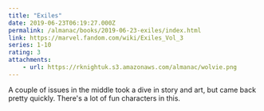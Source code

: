 ```yaml
---
title: "Exiles"
date: 2019-06-23T06:19:27.000Z
permalink: /almanac/books/2019-06-23-exiles/index.html
link: https://marvel.fandom.com/wiki/Exiles_Vol_3
series: 1-10
rating: 3
attachments: 
    - url: https://rknightuk.s3.amazonaws.com/almanac/wolvie.png
---
```


A couple of issues in the middle took a dive in story and art, but came back pretty quickly. There's a lot of fun characters in this.
